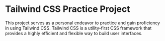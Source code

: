 # Tailwind CSS Practice Project

This project serves as a personal endeavor to practice and gain proficiency in using Tailwind CSS. Tailwind CSS is a utility-first CSS framework that provides a highly efficient and flexible way to build user interfaces.
